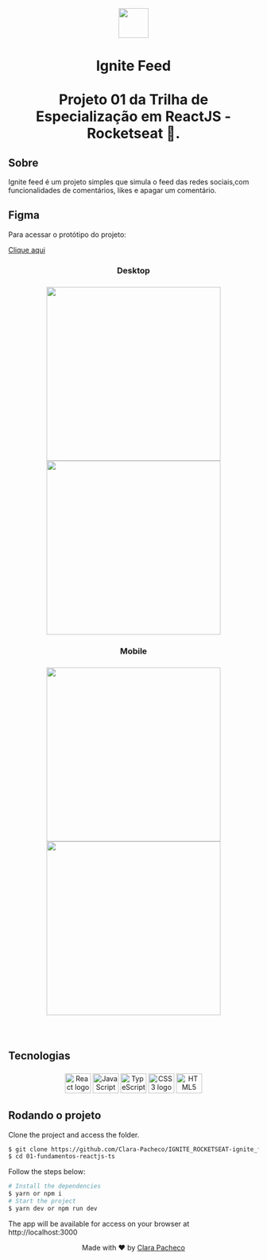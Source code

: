 <div align="center">
  <img height="60" src="https://i.imgur.com/05Qqcra.png"  />
</div>

###

<h1 align="center">Ignite Feed<br><br>Projeto 01 da Trilha de Especialização em ReactJS - Rocketseat 🚀.</h1>

## Sobre

Ignite feed é um projeto simples que simula o feed das redes sociais,com funcionalidades de comentários, likes e apagar um comentário.

## Figma

Para acessar o protótipo do projeto:

<a href="https://www.figma.com/file/U3Mhke6NEuJlG7ACx2UMj8/Ignite-Feed-(Community)?node-id=0-1&t=7kLbCw3RP7DLRCOY-0">Clique aqui</a>

###

<h3 align="center">Desktop</h3>

###

<div align="center">
  <img height="350" src="https://github.com/Clara-Pacheco/IGNITE_ROCKETSEAT-ignite_feed_typescript/blob/main/assets/preview01.png"  />
</div>

<div align="center">
  <img height="350" src="https://github.com/Clara-Pacheco/IGNITE_ROCKETSEAT-ignite_feed_typescript/blob/main/assets/preview02.png"  />
</div>

###

<h3 align="center">Mobile</h3>

###

<div align="center">
  <img height="350" src="https://github.com/Clara-Pacheco/IGNITE_ROCKETSEAT-ignite_feed_typescript/blob/main/assets/preview03.png"  />
</div>

<div align="center">
  <img height="350" src="https://github.com/Clara-Pacheco/IGNITE_ROCKETSEAT-ignite_feed_typescript/blob/main/assets/preview04.png"  />
</div>

###

<br clear="both">

<h2 align="left">Tecnologias</h2>

###

<div align="center">
  <img src="https://cdn.jsdelivr.net/gh/devicons/devicon/icons/react/react-original.svg" height="40" width="52" alt="React logo"  />
  <img src="https://cdn.jsdelivr.net/gh/devicons/devicon/icons/javascript/javascript-original.svg" height="40" width="52" alt="JavaScript logo"  />
  <img src="https://upload.wikimedia.org/wikipedia/commons/4/4c/Typescript_logo_2020.svg" height="40" width="52" alt="TypeScript logo"  />
  <img src="https://cdn.jsdelivr.net/gh/devicons/devicon/icons/css3/css3-original.svg" height="40" width="52" alt="CSS3 logo"  />
  <img src="https://cdn.jsdelivr.net/gh/devicons/devicon/icons/html5/html5-original.svg" height="40" width="52" alt="HTML5 logo"  />
</div>

###

## Rodando o projeto

Clone the project and access the folder.

```bash
$ git clone https://github.com/Clara-Pacheco/IGNITE_ROCKETSEAT-ignite_feed_typescript.git
$ cd 01-fundamentos-reactjs-ts
```

Follow the steps below:

```bash
# Install the dependencies
$ yarn or npm i
# Start the project
$ yarn dev or npm run dev
```

The app will be available for access on your browser at http://localhost:3000


<p align="center">Made with ❤ by <a href="https://github.com/Clara-Pacheco">Clara Pacheco </a></p>
